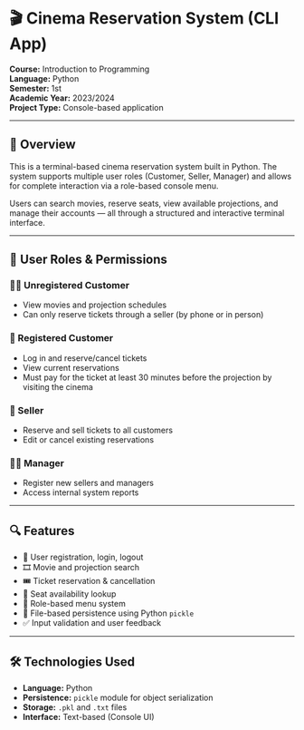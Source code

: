 # 🎬 Cinema Reservation System (CLI App)

**Course:** Introduction to Programming  
**Language:** Python  
**Semester:** 1st  
**Academic Year:** 2023/2024  
**Project Type:** Console-based application

---

## 📌 Overview

This is a terminal-based cinema reservation system built in Python. The system supports multiple user roles (Customer, Seller, Manager) and allows for complete interaction via a role-based console menu.

Users can search movies, reserve seats, view available projections, and manage their accounts — all through a structured and interactive terminal interface.

---

## 👥 User Roles & Permissions

### 🧑‍💻 Unregistered Customer
- View movies and projection schedules
- Can only reserve tickets through a seller (by phone or in person)

### 🧑 Registered Customer
- Log in and reserve/cancel tickets
- View current reservations
- Must pay for the ticket at least 30 minutes before the projection by visiting the cinema

### 💼 Seller
- Reserve and sell tickets to all customers
- Edit or cancel existing reservations

### 🧑‍💼 Manager
- Register new sellers and managers
- Access internal system reports

---

## 🔍 Features

- 🔐 User registration, login, logout
- 🎞️ Movie and projection search
- 🎟️ Ticket reservation & cancellation
- 💺 Seat availability lookup
- 🧾 Role-based menu system
- 💾 File-based persistence using Python `pickle`
- ✅ Input validation and user feedback

---

## 🛠 Technologies Used

- **Language:** Python
- **Persistence:** `pickle` module for object serialization
- **Storage:** `.pkl` and `.txt` files
- **Interface:** Text-based (Console UI)
